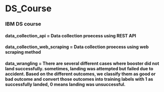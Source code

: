 # DS_Course
<h3> IBM DS course </h3>

<h4> data_collection_api = Data collection proecess using REST API </h4>
<h4> data_collection_web_scraping = Data collection proecess using web scraping method </h4>
<h4> data_wrangling = There are several different cases where booster did not land successfully. sometimes, landing was attempted but failed due to accident. 
Based on the different outcomes, we classify them as good or bad outcome and convert those outcomes into training labels with 1 as successfully landed, 0 means landing was unsuccessful. </h4>
